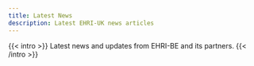 ```yaml
---
title: Latest News
description: Latest EHRI-UK news articles
---
```


{{< intro >}}
Latest news and updates from EHRI-BE and its partners.
{{< /intro >}}
